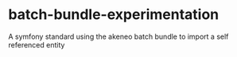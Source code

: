 batch-bundle-experimentation
============================

A symfony standard using the akeneo batch bundle to import a self referenced entity
